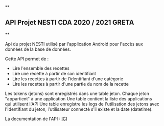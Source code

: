 **

## API Projet NESTI CDA 2020 / 2021 GRETA

**

Api du projet NESTI utilisé par l'application Android pour l'accès aux données de la base de données.

Cette API permet de :
 - Lire l'ensemble des recettes
 - Lire une recette à partir de son identifiant
 - Lire les recettes à partir de l'identifiant d'une catégorie
 - Lire les recettes à partir d'une partie du nom de la recette

Les tokens (jetons) sont enregistrés dans une table jeton. Chaque jeton "appartient" à une application
Une table contient la liste des applications qui utilisent l'API
Une table enregistre les logs de l'utilisation des jetons avec l'Identifiant du jeton, l'utilisateur connecté s'il existe et la date (datetime).

La documentation de l'API : [ICI](https://cavaud.needemand.com/realisations/APINesti/public/)
